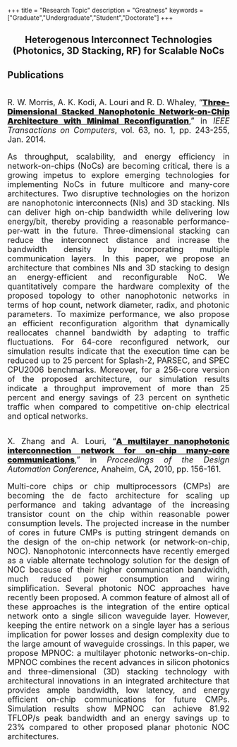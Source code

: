 +++
title = "Research Topic"
description = "Greatness"
keywords = ["Graduate","Undergraduate","Student","Doctorate"]
+++

<head>
<style>
//p {
//    text-indent: 50px;
//    }
a {
    font-weight: 900;
    text-decoration: underline;
    }
br {
    line-height: 0.0;
}
</style>
</head>

## <center> Heterogenous Interconnect Technologies (Photonics, 3D Stacking, RF) for Scalable NoCs </center>
<!--[](/img/People/Sebastian.jpg)-->
<font size="+1">

### Publications

<br>	

<p style="text-align: justify;">
R. W. Morris, A. K. Kodi, A. Louri and R. D. Whaley, &ldquo;<a
href="/papers/IEEETrans_Comp_Jan2014.pdf">Three-Dimensional Stacked
Nanophotonic Network-on-Chip Architecture with Minimal
Reconfiguration</a>,&rdquo; in <i>IEEE Transactions on Computers</i>, vol. 63,
no. 1, pp. 243-255, Jan. 2014.
</p>

<p style="text-align: justify;">
As throughput, scalability, and energy efficiency in network-on-chips (NoCs) are becoming critical, there is a growing impetus to explore emerging technologies for implementing NoCs in future multicore and many-core architectures. Two disruptive technologies on the horizon are nanophotonic interconnects (NIs) and 3D stacking. NIs can deliver high on-chip bandwidth while delivering low energy/bit, thereby providing a reasonable performance-per-watt in the future. Three-dimensional stacking can reduce the interconnect distance and increase the bandwidth density by incorporating multiple communication layers. In this paper, we propose an architecture that combines NIs and 3D stacking to design an energy-efficient and reconfigurable NoC. We quantitatively compare the hardware complexity of the proposed topology to other nanophotonic networks in terms of hop count, network diameter, radix, and photonic parameters. To maximize performance, we also propose an efficient reconfiguration algorithm that dynamically reallocates channel bandwidth by adapting to traffic fluctuations. For 64-core reconfigured network, our simulation results indicate that the execution time can be reduced up to 25 percent for Splash-2, PARSEC, and SPEC CPU2006 benchmarks. Moreover, for a 256-core version of the proposed architecture, our simulation results indicate a throughput improvement of more than 25 percent and energy savings of 23 percent on synthetic traffic when compared to competitive on-chip electrical and optical networks.
</p>

<br>

<p style="text-align: justify;">
X. Zhang and A. Louri, &ldquo;<a href="/papers/p156-zhang.pdf">A multilayer
nanophotonic interconnection network for on-chip many-core
communications</a>,&rdquo; in <i>Proceedings of the Design Automation Conference</i>, Anaheim, CA,
2010, pp. 156-161.
</p>

<p style="text-align: justify;">
Multi-core chips or chip multiprocessors (CMPs) are becoming the de facto architecture for scaling up performance and taking advantage of the increasing transistor count on the chip within reasonable power consumption levels. The projected increase in the number of cores in future CMPs is putting stringent demands on the design of the on-chip network (or network-on-chip, NOC). Nanophotonic interconnects have recently emerged as a viable alternate technology solution for the design of NOC because of their higher communication bandwidth, much reduced power consumption and wiring simplification. Several photonic NOC approaches have recently been proposed. A common feature of almost all of these approaches is the integration of the entire optical network onto a single silicon waveguide layer. However, keeping the entire network on a single layer has a serious implication for power losses and design complexity due to the large amount of waveguide crossings. In this paper, we propose MPNOC: a multilayer photonic networks-on-chip. MPNOC combines the recent advances in silicon photonics and three-dimensional (3D) stacking technology with architectural innovations in an integrated architecture that provides ample bandwidth, low latency, and energy efficient on-chip communications for future CMPs. Simulation results show MPNOC can achieve 81.92 TFLOP/s peak bandwidth and an energy savings up to 23% compared to other proposed planar photonic NOC architectures.
</p>

</font>
<br>
<br>

